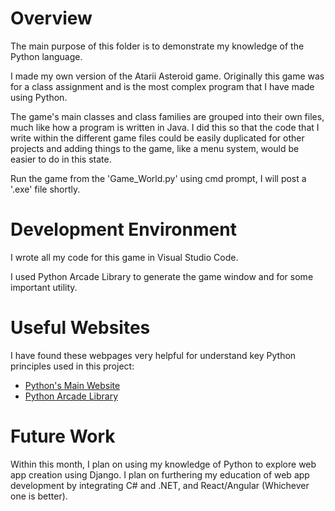 # Overview

The main purpose of this folder is to demonstrate my knowledge of the Python language.

I made my own version of the Atarii Asteroid game. Originally this game was for a class assignment and is the most complex program that I have made using Python. 

The game's main classes and class families are grouped into their own files, much like how a program is written in Java. I did this so that the code that I write within the different game files could be easily duplicated for other projects and adding things to the game, like a menu system, would be easier to do in this state.

Run the game from the 'Game_World.py' using cmd prompt, I will post a '.exe' file shortly.

# Development Environment

I wrote all my code for this game in Visual Studio Code.

I used Python Arcade Library to generate the game window and for some important utility.

# Useful Websites

I have found these webpages very helpful for understand key Python principles used in this project:

* [Python's Main Website](https://www.python.org/)
* [Python Arcade Library](https://arcade.academy/index.html)

# Future Work

Within this month, I plan on using my knowledge of Python to explore web app creation using Django. I plan on furthering my education of web app development by integrating C# and .NET, and React/Angular (Whichever one is better).
